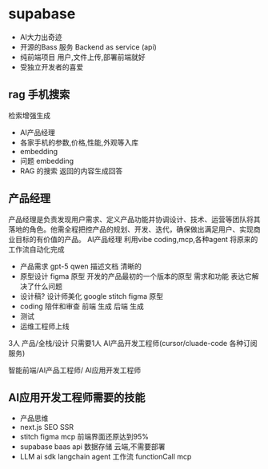 # supabase

- AI大力出奇迹
- 开源的Bass 服务
   Backend as service (api) 
- 纯前端项目
  用户,文件上传,部署前端就好
- 受独立开发者的喜爱 

## rag 手机搜索 
检索增强生成 
- AI产品经理
- 各家手机的参数,价格,性能,外观等入库
- embedding
- 问题 embedding
- RAG 的搜索 返回的内容生成回答 

## 产品经理
产品经理是负责发现用户需求、定义产品功能并协调设计、技术、运营等团队将其落地的角色。他需全程把控产品的规划、开发、迭代，确保做出满足用户、实现商业目标的有价值的产品。
AI产品经理  利用vibe coding,mcp,各种agent  将原来的工作流自动化完成
- 产品需求
  gpt-5 qwen
  描述文档 清晰的 
- 原型设计 
   figma 原型
   开发的产品最初的一个版本的原型
   需求和功能 表达它解决了什么问题  
- 设计稿?
  设计师美化 
  google stitch figma 原型 
- coding 陪伴和审查 
  前端  生成
  后端  生成 
- 测试
- 运维工程师上线

3人 产品/全栈/设计 
只需要1人 AI产品开发工程师(cursor/cluade-code 各种订阅服务)

智能前端/AI产品工程师/ AI应用开发工程师 

## AI应用开发工程师需要的技能 
- 产品思维 
- next.js SEO SSR
- stitch figma mcp
  前端界面还原达到95%
- supabase 
  baas api 数据存储 云端,不需要部署 
- LLM
  ai sdk
  langchain 
  agent
  工作流
  functionCall
  mcp 
  
